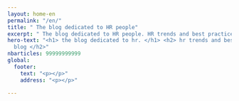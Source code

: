 ```yaml
---
layout: home-en
permalink: "/en/"
title: " The blog dedicated to HR people"
excerpt: " The blog dedicated to HR people. HR trends and best practices blog"
hero-text: "<h1> the blog dedicated to hr. </h1> <h2> hr trends and best practices
  blog </h2>"
nbarticles: 99999999999
global:
  footer:
    text: "<p></p>"
    address: "<p></p>"

---
```

